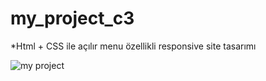 # my_project_c3
*Html + CSS ile açılır menu özellikli responsive site tasarımı </p>
![my project](https://github.com/muratavci05/project_serial-3/blob/73059a3156c2816ab7a30281d67043c06efe0381/image/ekran%20.gif)
